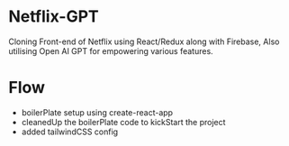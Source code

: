 # Netflix-GPT

Cloning Front-end of Netflix using React/Redux along with Firebase, Also utilising Open AI GPT for empowering various features.

# Flow

- boilerPlate setup using create-react-app
- cleanedUp the boilerPlate code to kickStart the project
- added tailwindCSS config

